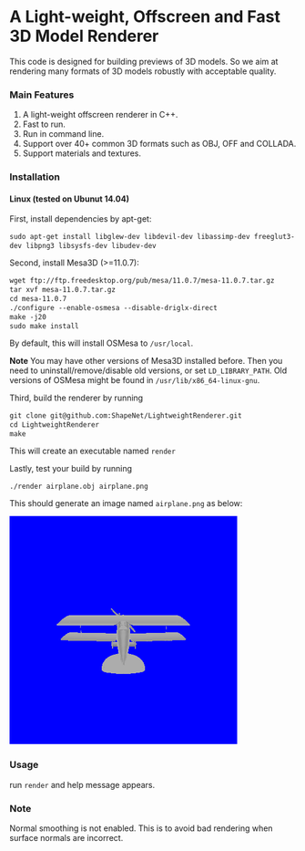 # A Light-weight, Offscreen and Fast 3D Model Renderer

This code is designed for building previews of 3D models. So we aim at rendering many formats of 3D models robustly with acceptable quality. 

### Main Features
1. A light-weight offscreen renderer in C++. 
2. Fast to run. 
3. Run in command line. 
4. Support over 40+ common 3D formats such as OBJ, OFF and COLLADA. 
5. Support materials and textures. 

### Installation

#### Linux (tested on Ubunut 14.04)

First, install dependencies by apt-get:
		
	sudo apt-get install libglew-dev libdevil-dev libassimp-dev freeglut3-dev libpng3 libsysfs-dev libudev-dev

Second, install Mesa3D (>=11.0.7):
	
	wget ftp://ftp.freedesktop.org/pub/mesa/11.0.7/mesa-11.0.7.tar.gz
	tar xvf mesa-11.0.7.tar.gz
	cd mesa-11.0.7
	./configure --enable-osmesa --disable-driglx-direct
	make -j20
	sudo make install
	
By default, this will install OSMesa to `/usr/local`.

**Note** You may have other versions of Mesa3D installed before. Then you need to uninstall/remove/disable old versions, or set `LD_LIBRARY_PATH`. Old versions of OSMesa might be found in `/usr/lib/x86_64-linux-gnu`. 

Third, build the renderer by running

	git clone git@github.com:ShapeNet/LightweightRenderer.git
	cd LightweightRenderer
	make
  
This will create an executable named `render`

Lastly, test your build by running
	
	./render airplane.obj airplane.png
	
This should generate an image named `airplane.png` as below:

![example](https://github.com/ShapeNet/LightweightRenderer/blob/master/airplane.png)

### Usage
run `render` and help message appears.

### Note
Normal smoothing is not enabled. This is to avoid bad rendering when surface normals are incorrect. 
